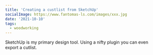```yaml
---
title: 'Creating a custlist from SketchUp'
socialImage: https://www.fantomas-ls.com/images/xxx.jpg
date: '2021-10-10'
tags:
  - woodworking
---
```


SketchUp is my primary design tool. Using a nifty plugin you can even export a cutlist.

